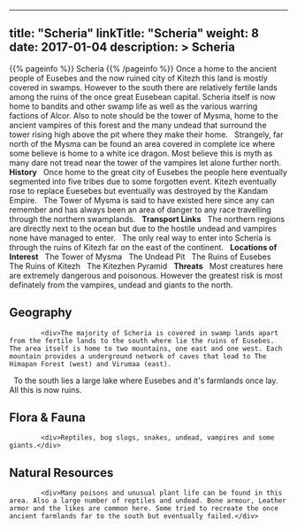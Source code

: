 
---
title: "Scheria"
linkTitle: "Scheria"
weight: 8
date: 2017-01-04
description: >
 Scheria
---

{{% pageinfo %}}
Scheria
{{% /pageinfo %}}
Once a home to the ancient people of Eusebes and the now ruined city of Kitezh this land is mostly covered in swamps. However to the south there are relatively fertile lands among the ruins of the once great Eusebean capital. Scheria itself is now home to bandits and other swamp life as well as the various warring factions of Alcor. Also to note should be the tower of Mysma, home to the ancient vampires of this forest and the many undead that surround the tower rising high above the pit where they make their home. <span class="line-spacer d-block"> </span> Strangely, far north of the Mysma can be found an area covered in complete ice where some believe is home to a white ice dragon. Most believe this is myth as many dare not tread near the tower of the vampires let alone further north. <span class="line-spacer d-block"> </span> **History** <span class="line-spacer d-block"> </span> Once home to the great city of Eusebes the people here eventually segmented into five tribes due to some forgotten event. Kitezh eventually rose to replace Euesebes but eventually was destroyed by the Kandam Empire. <span class="line-spacer d-block"> </span> The Tower of Mysma is said to have existed here since any can remember and has always been an area of danger to any race travelling through the northern swamplands. <span class="line-spacer d-block"> </span> **Transport Links** <span class="line-spacer d-block"> </span> The northern regions are directly next to the ocean but due to the hostile undead and vampires none have managed to enter. <span class="line-spacer d-block"> </span> The only real way to enter into Scheria is through the ruins of Kitezh far on the east of the continent. <span class="line-spacer d-block"> </span> **Locations of Interest** <span class="line-spacer d-block"> </span> The Tower of Mysma <span class="line-spacer d-block"> </span> The Undead Pit <span class="line-spacer d-block"> </span> The Ruins of Eusebes <span class="line-spacer d-block"> </span> The Ruins of Kitezh <span class="line-spacer d-block"> </span> The Kitezhen Pyramid <span class="line-spacer d-block"> </span> **Threats** <span class="line-spacer d-block"> </span> Most creatures here are extremely dangerous and poisonous. However the greatest risk is most definately from the vampires, undead and giants to the north.

## Geography


            <div>The majority of Scheria is covered in swamp lands apart from the fertile lands to the south where lie the ruins of Eusebes. The area itself is home to two mountains, one east and one west. Each mountain provides a underground network of caves that lead to The Himapan Forest (west) and Virumaa (east).
<span class="line-spacer d-block"> </span>
To the south lies a large lake where Eusebes and it's farmlands once lay. All this is now ruins.</div>
                            

## Flora & Fauna


            <div>Reptiles, bog slogs, snakes, undead, vampires and some giants.</div>
                            

## Natural Resources


            <div>Many poisons and unusual plant life can be found in this area. Also a large number of reptiles and undead. Bone armour, Leather armor and the likes are common here. Some tried to recreate the once ancient farmlands far to the south but eventually failed.</div>
